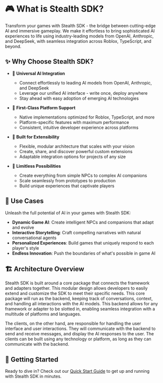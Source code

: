 # 🎮 What is Stealth SDK?

Transform your games with Stealth SDK - the bridge between cutting-edge AI and immersive gameplay. We make it effortless to bring sophisticated AI experiences to life using industry-leading models from OpenAI, Anthropic, and DeepSeek, with seamless integration across Roblox, TypeScript, and beyond.

## ✨ Why Choose Stealth SDK?

- 🤖 **Universal AI Integration**

  - Connect effortlessly to leading AI models from OpenAI, Anthropic, and DeepSeek
  - Leverage our unified AI interface - write once, deploy anywhere
  - Stay ahead with easy adoption of emerging AI technologies

- 🎯 **First-Class Platform Support**

  - Native implementations optimized for Roblox, TypeScript, and more
  - Platform-specific features with maximum performance
  - Consistent, intuitive developer experience across platforms

- 🔧 **Built for Extensibility**

  - Flexible, modular architecture that scales with your vision
  - Create, share, and discover powerful custom extensions
  - Adaptable integration options for projects of any size

- 🚀 **Limitless Possibilities**
  - Create everything from simple NPCs to complex AI companions
  - Scale seamlessly from prototypes to production
  - Build unique experiences that captivate players

## 🎯 Use Cases

Unleash the full potential of AI in your games with Stealth SDK:

- **Dynamic Game AI**: Create intelligent NPCs and companions that adapt and evolve
- **Interactive Storytelling**: Craft compelling narratives with natural conversational agents
- **Personalized Experiences**: Build games that uniquely respond to each player's style
- **Endless Innovation**: Push the boundaries of what's possible in game AI

## 🏗️ Architecture Overview

Stealth SDK is built around a core package that connects the framework and adapters together. This modular design allows developers to easily extend and customize the SDK to meet their specific needs. This core package will run as the backend, keeping track of conversations, context, and handling all interactions with the AI models. This backend allows for any framework or adapter to be slotted in, enabling seamless integration with a multitude of platforms and languages.

The clients, on the other hand, are responsible for handling the user interface and user interactions. They will communicate with the backend to send and receive messages, and display the AI responses to the user. The clients can be built using any technology or platform, as long as they can communicate with the backend.

## 🚀 Getting Started

Ready to dive in? Check out our [Quick Start Guide](/guide/quick-start.md) to get up and running with Stealth SDK in minutes.
